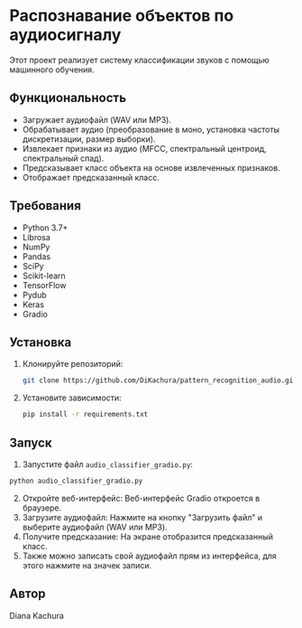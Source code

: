  # Распознавание объектов по аудиосигналу

Этот проект реализует систему классификации звуков с помощью машинного обучения.  

## Функциональность

- Загружает аудиофайл (WAV или MP3).
- Обрабатывает аудио (преобразование в моно, установка частоты дискретизации,  размер выборки).
- Извлекает признаки из аудио (MFCC, спектральный центроид, спектральный спад).
- Предсказывает класс объекта на основе извлеченных признаков.
- Отображает предсказанный класс.

## Требования

- Python 3.7+
- Librosa
- NumPy
- Pandas
- SciPy
- Scikit-learn
- TensorFlow
- Pydub
- Keras
- Gradio

## Установка

1.  Клонируйте репозиторий:
     ```bash
    git clone https://github.com/DiKachura/pattern_recognition_audio.git
     ```
 
2.  Установите зависимости:
     ```bash
    pip install -r requirements.txt
     ```
 
## Запуск

1.  Запустите файл `audio_classifier_gradio.py`:
```bash
python audio_classifier_gradio.py
```
 
2.  Откройте веб-интерфейс:  Веб-интерфейс Gradio откроется в браузере.  
3.  Загрузите аудиофайл:  Нажмите на кнопку "Загрузить файл"  и  выберите  аудиофайл  (WAV  или  MP3).
4.  Получите предсказание:  На  экране  отобразится  предсказанный  класс.
5.  Также можно записать свой аудиофайл прям из интерфейса, для этого нажмите на значек записи.

##  Автор

Diana Kachura
 
